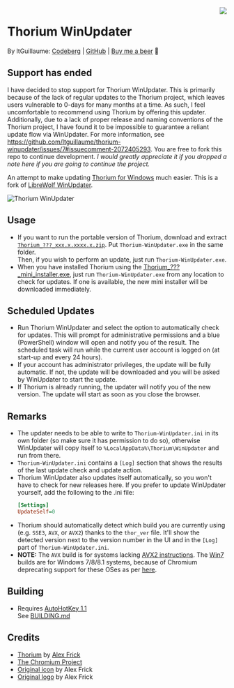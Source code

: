 <img src="Thorium-WinUpdater.ico" align="right">

# Thorium WinUpdater
By ltGuillaume: [Codeberg](https://codeberg.org/ltGuillaume) | [GitHub](https://github.com/ltGuillaume) | [Buy me a beer](https://buymeacoff.ee/ltGuillaume) 🍺

## Support has ended
I have decided to stop support for Thorium WinUpdater. This is primarily because of the lack of regular updates to the Thorium project, which leaves users vulnerable to 0-days for many months at a time. As such, I feel uncomfortable to recommend using Thorium by offering this updater. Additionally, due to a lack of proper release and naming conventions of the Thorium project, I have found it to be impossible to guarantee a reliant update flow via WinUpdater. For more information, see https://github.com/ltguillaume/thorium-winupdater/issues/7#issuecomment-2072405293. You are free to fork this repo to continue development. _I would greatly appreciate it if you dropped a note here if you are going to continue the project._

An attempt to make updating [Thorium for Windows](https://github.com/Alex313031/Thorium-Win-AVX2) much easier. This is a fork of [LibreWolf WinUpdater](https://codeberg.org/ltGuillaume/librewolf-winupdater).

![Thorium WinUpdater](SCREENSHOT.png)

## Usage
- If you want to run the portable version of Thorium, download and extract [`Thorium_???_xxx.x.xxxx.x.zip`](https://github.com/Alex313031/Thorium-Win/releases). Put `Thorium-WinUpdater.exe` in the same folder.  
  Then, if you wish to perform an update, just run `Thorium-WinUpdater.exe`.
- When you have installed Thorium using the [Thorium_???_mini_installer.exe](https://github.com/Alex313031/Thorium-Win/releases), just run `Thorium-WinUpdater.exe` from any location to check for updates. If one is available, the new mini installer will be downloaded immediately.

## Scheduled Updates
- Run Thorium WinUpdater and select the option to automatically check for updates. This will prompt for administrative permissions and a blue (PowerShell) window will open and notify you of the result. The scheduled task will run while the current user account is logged on (at start-up and every 24 hours).
- If your account has administrator privileges, the update will be fully automatic. If not, the update will be downloaded and you will be asked by WinUpdater to start the update.  
- If Thorium is already running, the updater will notify you of the new version. The update will start as soon as you close the browser.

## Remarks
- The updater needs to be able to write to `Thorium-WinUpdater.ini` in its own folder (so make sure it has permission to do so), otherwise WinUpdater will copy itself to `%LocalAppData%\Thorium\WinUpdater` and run from there.
- `Thorium-WinUpdater.ini` contains a `[Log]` section that shows the results of the last update check and update action.
- Thorium WinUpdater also updates itself automatically, so you won't have to check for new releases here. If you prefer to update WinUpdater yourself, add the following to the .ini file:
  ```ini
  [Settings]
  UpdateSelf=0
  ```
- Thorium should automatically detect which build you are currently using (e.g. `SSE3`, `AVX`, or `AVX2`) thanks to the `thor_ver` file. It'll show the detected version next to the version number in the UI and in the `[Log]` part of `Thorium-WinUpdater.ini`.
- __NOTE:__ The `AVX` build is for systems lacking [AVX2 instructions](https://en.wikipedia.org/wiki/Advanced_Vector_Extensions#CPUs_with_AVX2). The [Win7](https://github.com/Alex313031/Thorium-Win7/releases) builds are for Windows 7/8/8.1 systems, because of Chromium deprecating support for these OSes as per [here](https://support.google.com/chrome/thread/185534985/).

## Building
- Requires [AutoHotKey 1.1](https://www.autohotkey.com/) \
  See [BUILDING.md](BUILDING.md)

## Credits
* [Thorium](https://thorium.rocks) by [Alex Frick](https://github.com/Alex313031)
* [The Chromium Project](https://www.chromium.org)
* [Original icon](https://github.com/Alex313031/thorium/blob/main/logos/NEW/win/thorium.ico) by Alex Frick
* [Original logo](https://github.com/Alex313031/thorium/blob/main/logos/STAGING/Thorium90_252.jpg) by Alex Frick

